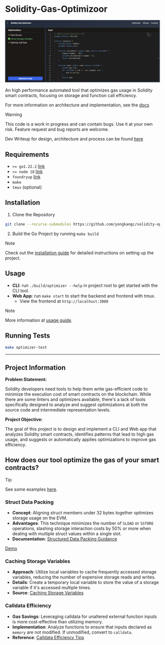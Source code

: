 # Solidity-Gas-Optimizoor

![Alt text](./demo.png)

An high performance automated tool that optimizes gas usage in Solidity smart contracts, focusing on storage and function call efficiency.

For more information on architecture and implementation, see the [docs](docs.md)

> [!WARNING]
> This code is a work in progress and can contain bugs. Use it at your own risk. Feature request and bug reports are welcome.


Dev Writeup for design, architecture and process can be found [here](https://extremelysunnyyk.medium.com/from-idea-to-implementation-creating-a-solidity-gas-optimizer-for-smart-contracts-0a103c2bfd24)

## Requirements

- `>= go1.22.2` [link](https://go.dev/doc/install)
- `>= node 18` [link](https://nodejs.org/en/download)
- `foundryup` [link](https://book.getfoundry.sh/getting-started/installation)
- `make`
- `tmux` (optional)

## Installation

1. Clone the Repository

```bash
git clone --recurse-submodules https://github.com/yongkangc/solidity-optimiser-app.git
```

2. Build the Go Project by running `make build`

> [!NOTE]
> Check out the [installation guide](installation.md) for detailed instructions on setting up the project.

## Usage

- **CLI**: run `./build/optimizer --help` in project root to get started with the CLI tool.
- **Web App**: run `make start` to start the backend and frontend with tmux.
  - View the frontend at `http://localhost:3000`

> [!NOTE]
> More information at [usage guide](usage.md).

## Running Tests

```bash
make optimizer-test
```

---

## Project Information

**Problem Statement:**

Solidity developers need tools to help them write gas-efficient code to minimize the execution cost of smart contracts on the blockchain. While there are some linters and optimizers available, there's a lack of tools specifically designed to analyze and suggest optimizations at both the source code and intermediate representation levels.

**Project Objective:**

The goal of this project is to design and implement a CLI and Web app that analyzes Solidity smart contracts, identifies patterns that lead to high gas usage, and suggests or automatically applies optimizations to improve gas efficiency.

## How does our tool optimize the gas of your smart contracts?

> [!TIP]
> See some examples [here](optimisations.md).

### Struct Data Packing

- **Concept**: Aligning struct members under 32 bytes together optimizes storage usage on the EVM.
- **Advantages**: This technique minimizes the number of `SLOAD` or `SSTORE` operations, slashing storage interaction costs by 50% or more when dealing with multiple struct values within a single slot.
- **Documentation**: [Structured Data Packing Guidance](https://github.com/beskay/gas-guide/blob/main/OPTIMIZATIONS.md#storage-packing)

[Demo](https://www.youtube.com/watch?v=cm8SGd2WK24&ab_channel=YongKangChia)

### Caching Storage Variables

- **Approach**: Utilize local variables to cache frequently accessed storage variables, reducing the number of expensive storage reads and writes.
- **Details**: Create a temporary local variable to store the value of a storage variable if it's accessed multiple times.
- **Source**: [Caching Storage Variables](https://www.rareskills.io/post/gas-optimization#viewer-8lubg)

### Calldata Efficiency

- **Gas Savings**: Leveraging calldata for unaltered external function inputs is more cost-effective than utilizing memory.
- **Implementation**: Analyze functions to ensure that inputs declared as `memory` are not modified. If unmodified, convert to `calldata`.
- **Reference**: [Calldata Efficiency Tips](https://github.com/beskay/gas-guide/blob/main/OPTIMIZATIONS.md#calldata-instead-of-memory-for-external-functions)
